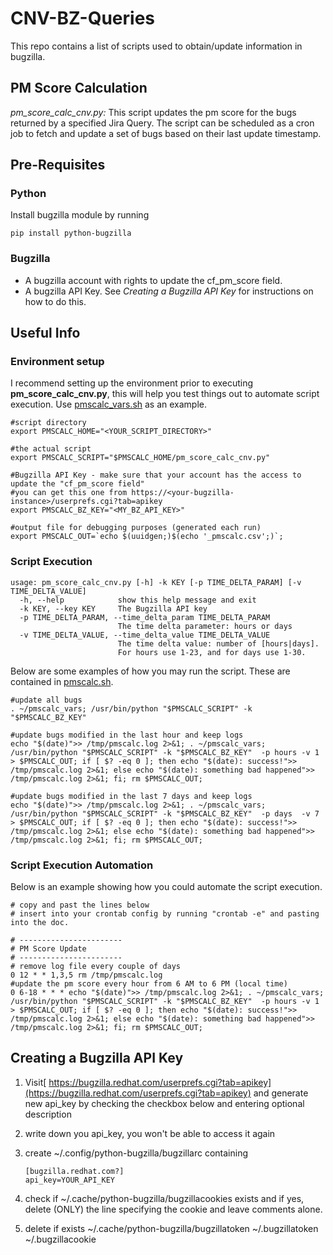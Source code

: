 # CNV-BZ-Queries
This repo contains a list of scripts used to obtain/update information in bugzilla.

## PM Score Calculation
*pm_score_calc_cnv.py:* This script updates the pm score for the bugs returned by a specified Jira Query. The script can be scheduled as a cron job to fetch and update a set of bugs based on their last update timestamp.


## Pre-Requisites
### Python
Install bugzilla module by running
```
pip install python-bugzilla
```
### Bugzilla
* A bugzilla account with rights to update the cf_pm_score field.
* A bugzilla API Key. See *Creating a Bugzilla API Key* for instructions on how to do this.

## Useful Info
### Environment setup

I recommend setting up the environment prior to executing **pm_score_calc_cnv.py**, this will help you test things out to automate script execution. Use [pmscalc_vars.sh](https://github.com/thenaggster/CNV-BZ-Queries/blob/master/pmscalc_vars.sh) as an example. 

```
#script directory
export PMSCALC_HOME="<YOUR_SCRIPT_DIRECTORY>"

#the actual script
export PMSCALC_SCRIPT="$PMSCALC_HOME/pm_score_calc_cnv.py"

#Bugzilla API Key - make sure that your account has the access to update the "cf_pm_score field"
#you can get this one from https://<your-bugzilla-instance>/userprefs.cgi?tab=apikey
export PMSCALC_BZ_KEY="<MY_BZ_API_KEY>"

#output file for debugging purposes (generated each run)
export PMSCALC_OUT=`echo $(uuidgen;)$(echo '_pmscalc.csv';)`;
```

### Script Execution

```
usage: pm_score_calc_cnv.py [-h] -k KEY [-p TIME_DELTA_PARAM] [-v TIME_DELTA_VALUE]
  -h, --help            show this help message and exit
  -k KEY, --key KEY     The Bugzilla API key
  -p TIME_DELTA_PARAM, --time_delta_param TIME_DELTA_PARAM
                        The time delta parameter: hours or days
  -v TIME_DELTA_VALUE, --time_delta_value TIME_DELTA_VALUE
                        The time delta value: number of [hours|days].  
                        For hours use 1-23, and for days use 1-30.
```


Below are some examples of how you may run the script. These are contained in [pmscalc.sh](https://github.com/thenaggster/CNV-BZ-Queries/blob/master/pmscalc.sh).

```
#update all bugs
. ~/pmscalc_vars; /usr/bin/python "$PMSCALC_SCRIPT" -k "$PMSCALC_BZ_KEY"

#update bugs modified in the last hour and keep logs
echo "$(date)">> /tmp/pmscalc.log 2>&1; . ~/pmscalc_vars; /usr/bin/python "$PMSCALC_SCRIPT" -k "$PMSCALC_BZ_KEY"  -p hours -v 1 > $PMSCALC_OUT; if [ $? -eq 0 ]; then echo "$(date): success!">> /tmp/pmscalc.log 2>&1; else echo "$(date): something bad happened">> /tmp/pmscalc.log 2>&1; fi; rm $PMSCALC_OUT;

#update bugs modified in the last 7 days and keep logs
echo "$(date)">> /tmp/pmscalc.log 2>&1; . ~/pmscalc_vars; /usr/bin/python "$PMSCALC_SCRIPT" -k "$PMSCALC_BZ_KEY"  -p days  -v 7 > $PMSCALC_OUT; if [ $? -eq 0 ]; then echo "$(date): success!">> /tmp/pmscalc.log 2>&1; else echo "$(date): something bad happened">> /tmp/pmscalc.log 2>&1; fi; rm $PMSCALC_OUT;
```

### Script Execution Automation

Below is an example showing how you could automate the script execution. 

```
# copy and past the lines below
# insert into your crontab config by running "crontab -e" and pasting into the doc.

# -----------------------
# PM Score Update
# -----------------------
# remove log file every couple of days
0 12 * * 1,3,5 rm /tmp/pmscalc.log
#update the pm score every hour from 6 AM to 6 PM (local time)
0 6-18 * * * echo "$(date)">> /tmp/pmscalc.log 2>&1; . ~/pmscalc_vars; /usr/bin/python "$PMSCALC_SCRIPT" -k "$PMSCALC_BZ_KEY"  -p hours -v 1 > $PMSCALC_OUT; if [ $? -eq 0 ]; then echo "$(date): success!">> /tmp/pmscalc.log 2>&1; else echo "$(date): something bad happened">> /tmp/pmscalc.log 2>&1; fi; rm $PMSCALC_OUT;                                                                                                                            
```
## Creating a Bugzilla API Key
1. Visit[ https://bugzilla.redhat.com/userprefs.cgi?tab=apikey](https://bugzilla.redhat.com/userprefs.cgi?tab=apikey) and generate new api_key by checking the checkbox below and entering optional description
2. write down you api_key, you won't be able to access it again
3. create ~/.config/python-bugzilla/bugzillarc containing

    ```
    [bugzilla.redhat.com?]
    api_key=YOUR_API_KEY
    ```
4. check if ~/.cache/python-bugzilla/bugzillacookies exists and if yes, delete (ONLY) the line specifying the cookie and leave comments alone.

5. delete if exists
       ~/.cache/python-bugzilla/bugzillatoken
       ~/.bugzillatoken
       ~/.bugzillacookie
